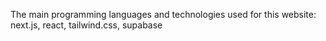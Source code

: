 The main programming languages and technologies used for this website: next.js, react, tailwind.css, supabase
